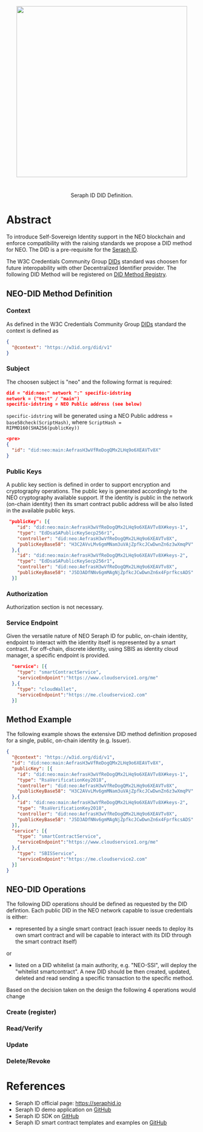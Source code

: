 <p align="center">
<img src="https://www.seraphid.io/assets/img/logo-dark.png" width="450px"/>
</p>

<h1></h1>

<p align="center">Seraph ID DID Definition.</p>

# Abstract

To introduce Self-Sovereign Identity support in the NEO blockchain and enforce compatibility
with the raising standards we propose a DID method for NEO. The DID is a pre-requisite for the [Seraph ID](https://seraphid.io). 

The W3C Credentials Community Group [DIDs](https://w3c-ccg.github.io/did-spec/) standard was choosen for future interopability
with other Decentralized Identifier provider. The following DID Method will be registered on [DID Method Registry](https://w3c-ccg.github.io/did-method-registry/).

## NEO-DID Method Definition

### Context
As defined in the W3C Credentials Community Group [DIDs](https://w3c-ccg.github.io/did-spec/) standard the context is defined as

```json
{
  "@context": "https://w3id.org/did/v1"
}
```

### Subject
The choosen subject is "neo" and the following format is required:

```json
did = "did:neo:" network ":" specific-idstring
network = ("test" / "main")
specific-idstring = NEO Public address (see below)
```

`specific-idstring` will be generated using a NEO Public address = `base58check(ScriptHash)`, where `ScriptHash = RIPMD160(SHA256(publicKey))`

```json
<pre>
{
  "id": "did:neo:main:AefrasH3wVfReDogQMx2LHq9o6XEAVTv8X"
}
```

### Public Keys
A public key section is defined in order to support encryption and cryptography operations.
The public key is generated accordingly to the NEO cryptography available support.
If the identity is public in the network (on-chain identity) then its smart contract public address will be also listed in the available public keys. 

```json
 "publicKey": [{
    "id": "did:neo:main:AefrasH3wVfReDogQMx2LHq9o6XEAVTv8X#keys-1",
    "type": "EdDsaSAPublicKeySecp256r1",
    "controller": "did:neo:AefrasH3wVfReDogQMx2LHq9o6XEAVTv8X",
    "publicKeyBase58": "H3C2AVvLMv6gmMNam3uVAjZpfkcJCwDwnZn6z3wXmqPV"
  },{
    "id": "did:neo:main:AefrasH3wVfReDogQMx2LHq9o6XEAVTv8X#keys-2",
    "type": "EdDsaSAPublicKeySecp256r1",
    "controller": "did:neo:AefrasH3wVfReDogQMx2LHq9o6XEAVTv8X",
    "publicKeyBase58": "J5D3ADfNNv6gmMAgNjZpfkcJCwDwnZn6x4FprfkcsADS"
  }]
```

### Authorization
Authorization section is not necessary.

### Service Endpoint
Given the versatile nature of NEO Seraph ID for public, on-chain identity, endpoint to interact with the identity itself is represented by a smart contract. For off-chain, discrete identity, using SBIS as identity cloud manager, a specific endpoint is provided.

```json
  "service": [{
    "type": "smartContractService",
    "serviceEndpoint":"https://www.cloudservice1.org/me"
  },{
    "type": "cloudWallet",
    "serviceEndpoint":"https://me.cloudservice2.com"
  }]
```

## Method Example
The following example shows the extensive DID method definition proposed for a single, public, on-chain identity (e.g. Issuer).
```json
{
  "@context": "https://w3id.org/did/v1",
  "id": "did:neo:main:AefrasH3wVfReDogQMx2LHq9o6XEAVTv8X",
  "publicKey": [{
    "id": "did:neo:main:AefrasH3wVfReDogQMx2LHq9o6XEAVTv8X#keys-1",
    "type": "RsaVerificationKey2018",
    "controller": "did:neo:AefrasH3wVfReDogQMx2LHq9o6XEAVTv8X",
    "publicKeyBase58": "H3C2AVvLMv6gmMNam3uVAjZpfkcJCwDwnZn6z3wXmqPV"
  },{
    "id": "did:neo:main:AefrasH3wVfReDogQMx2LHq9o6XEAVTv8X#keys-2",
    "type": "RsaVerificationKey2018",
    "controller": "did:neo:AefrasH3wVfReDogQMx2LHq9o6XEAVTv8X",
    "publicKeyBase58": "J5D3ADfNNv6gmMAgNjZpfkcJCwDwnZn6x4FprfkcsADS"
  }],
  "service": [{
    "type": "smartContractService",
    "serviceEndpoint":"https://www.cloudservice1.org/me"
  },{
    "type": "SBISService",
    "serviceEndpoint":"https://me.cloudservice2.com"
  }]
}
```

## NEO-DID Operations
The following DID operations should be defined as requested by the DID defintion. Each public DID in the NEO network capable to issue credentials is either:

- represented by a single smart contract (each issuer needs to deploy its own smart contract and will be capable to interact with its DID through the smart contract itself)

or

- listed on a DID whitelist (a main authority, e.g. "NEO-SSI", will deploy the "whitelist smartcontract". A new DID should be then created, updated, deleted and read sending a specific transaction to the specific method. 

Based on the decision taken on the design the following 4 operations would change

### Create (register)
### Read/Verify
### Update
### Delete/Revoke

# References
- Seraph ID official page: https://seraphid.io
- Seraph ID demo application on [GitHub](https://github.com/swisscom-blockchain/seraph-id-demo)
- Seraph ID SDK on [GitHub](https://github.com/swisscom-blockchain/seraph-id-sdk)
- Seraph ID smart contract templates and examples on [GitHub](https://github.com/swisscom-blockchain/seraph-id-smart-contracts)

